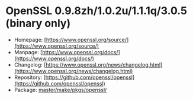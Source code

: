 # OpenSSL 0.9.8zh/1.0.2u/1.1.1q/3.0.5 (binary only)
 - Homepage: [https://www.openssl.org/source/](https://www.openssl.org/source/)
 - Manpage: [https://www.openssl.org/docs/](https://www.openssl.org/docs/)
 - Changelog: [https://www.openssl.org/news/changelog.html](https://www.openssl.org/news/changelog.html)
 - Repository: [https://github.com/openssl/openssl](https://github.com/openssl/openssl)
 - Package: [master/make/pkgs/openssl/](https://github.com/Freetz-NG/freetz-ng/tree/master/make/pkgs/openssl/)

